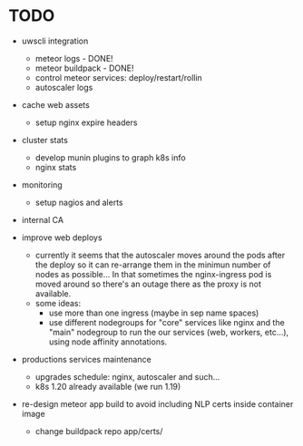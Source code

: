 # TODO

* uwscli integration
    * meteor logs - DONE!
    * meteor buildpack - DONE!
    * control meteor services: deploy/restart/rollin
    * autoscaler logs

* cache web assets
    * setup nginx expire headers

* cluster stats
    * develop munin plugins to graph k8s info
    * nginx stats

* monitoring
    * setup nagios and alerts

* internal CA

* improve web deploys
    * currently it seems that the autoscaler moves around the pods after the deploy so it can re-arrange them in the minimun number of nodes as possible... In that sometimes the nginx-ingress pod is moved around so there's an outage there as the proxy is not available.
    * some ideas:
        * use more than one ingress (maybe in sep name spaces)
        * use different nodegroups for "core" services like nginx and the "main" nodegroup to run the our services (web, workers, etc...), using node affinity annotations.

* productions services maintenance
    * upgrades schedule: nginx, autoscaler and such...
    * k8s 1.20 already available (we run 1.19)

* re-design meteor app build to avoid including NLP certs inside container image
    * change buildpack repo app/certs/
